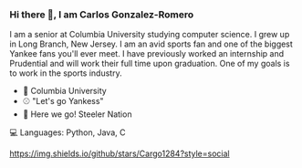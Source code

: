 ### Hi there 👋, I am Carlos Gonzalez-Romero

<!--
**Cargo1284/Cargo1284** is a ✨ _special_ ✨ repository because its `README.md` (this file) appears on your GitHub profile.

Here are some ideas to get you started:

- 🔭 I’m currently working on ...
- 🌱 I’m currently learning ...
- 👯 I’m looking to collaborate on ...
- 🤔 I’m looking for help with ...
- 💬 Ask me about ...
- 📫 How to reach me: ...
- 😄 Pronouns: ...
- ⚡ Fun fact: ...
-->

I am a senior at Columbia University studying computer science. I grew up in Long Branch, New Jersey. I am an avid sports fan and one of the biggest Yankee fans you'll ever meet. I have previously worked an internship and Prudential and will work their full time upon graduation. One of my goals is to work in the sports industry. 

- :school: Columbia University 
- :baseball: "Let's go Yankess" 
- :football: Here we go! Steeler Nation

💻 Languages: Python, Java, C

https://img.shields.io/github/stars/Cargo1284?style=social



